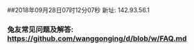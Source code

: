 ##2018年09月28日07时12分07秒 新址: 142.93.56.1
### 兔友常见问题及解答: https://github.com/wanggonging/d/blob/w/FAQ.md
